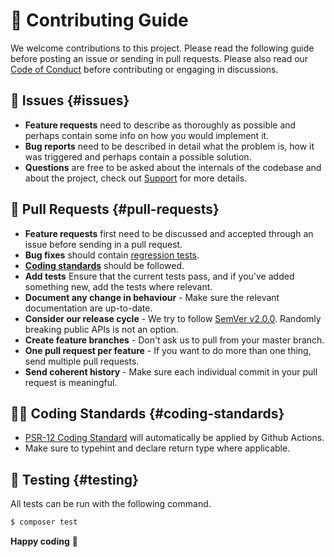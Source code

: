 # 📖 Contributing Guide

We welcome contributions to this project. Please read the following guide before posting an issue or sending in pull requests.
Please also read our [Code of Conduct](/community/code-of-conduct) before contributing or engaging in discussions.

## 🐛 Issues {#issues}

- **Feature requests** need to describe as thoroughly as possible and perhaps contain some info on how you would implement it.
- **Bug reports** need to be described in detail what the problem is, how it was triggered and perhaps contain a possible solution.
- **Questions** are free to be asked about the internals of the codebase and about the project, check out [Support](/community/support) for more details.

## 🔀 Pull Requests {#pull-requests}

- **Feature requests** first need to be discussed and accepted through an issue before sending in a pull request.
- **Bug fixes** should contain [regression tests](https://laracasts.com/lessons/regression-testing).
- **[Coding standards](/community/contributing#coding-standards)** should be followed.
- **Add tests** Ensure that the current tests pass, and if you've added something new, add the tests where relevant.
- **Document any change in behaviour** - Make sure the relevant documentation are up-to-date.
- **Consider our release cycle** - We try to follow [SemVer v2.0.0](https://semver.org/). Randomly breaking public APIs is not an option.
- **Create feature branches** - Don't ask us to pull from your master branch.
- **One pull request per feature** - If you want to do more than one thing, send multiple pull requests.
- **Send coherent history** - Make sure each individual commit in your pull request is meaningful.

## 👨‍💻 Coding Standards {#coding-standards}

- [PSR-12 Coding Standard](https://www.php-fig.org/psr/psr-12/) will automatically be applied by Github Actions.
- Make sure to typehint and declare return type where applicable.

## 🧪 Testing {#testing}

All tests can be run with the following command.

```bash
$ composer test
```

**Happy coding** 🎉
